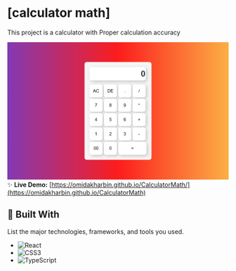 # [calculator math]

This project is a calculator with Proper calculation accuracy

![Project Screenshot](./src/assets/CalculatorLanding.png)
✨ **Live Demo:** [https://omidakharbin.github.io/CalculatorMath/](https://omidakharbin.github.io/CalculatorMath)

## 🚀 Built With

List the major technologies, frameworks, and tools you used.

- ![React](https://img.shields.io/badge/React-20232A?style=for-the-badge&logo=react&logoColor=61DAFB)
- ![CSS3](https://img.shields.io/badge/css3-%231572B6.svg?style=for-the-badge&logo=css3&logoColor=white)
- ![TypeScript](https://img.shields.io/badge/typescript-%23007ACC.svg?style=for-the-badge&logo=typescript&logoColor=white)
